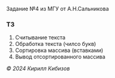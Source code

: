 <p>Задание №4 из МГУ от А.Н.Сальникова</p>

<h3>ТЗ</h3>
<ol>
    <li>Считывание текста</li>
    <li>Обработка текста (чилсо букв)</li>
    <li>Сортировка массива (вставками)</li>
    <li>Вывод отсортированного массива</li>
</ol>

<address>© 2024 Кирилл Кибизов</address>
